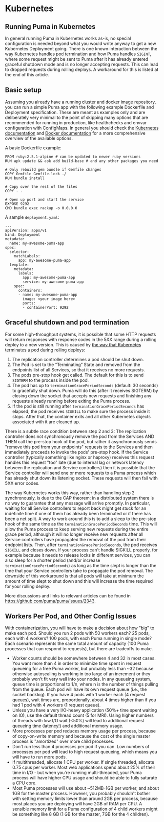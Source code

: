 # Kubernetes

## Running Puma in Kubernetes

In general running Puma in Kubernetes works as-is, no special configuration is needed beyond what you would write anyway to get a new Kubernetes Deployment going. There is one known interaction between the way Kubernetes handles pod termination and how Puma handles `SIGINT`, where some request might be sent to Puma after it has already entered graceful shutdown mode and is no longer accepting requests. This can lead to dropped requests during rolling deploys. A workaround for this is listed at the end of this article.

## Basic setup

Assuming you already have a running cluster and docker image repository, you can run a simple Puma app with the following example Dockerfile and Deployment specification. These are meant as examples only and are deliberately very minimal to the point of skipping many options that are recommended for running in production, like healthchecks and envvar configuration with ConfigMaps. In general you should check the [Kubernetes documentation](https://kubernetes.io/docs/home/) and [Docker documentation](https://docs.docker.com/) for a more comprehensive overview of the available options.

A basic Dockerfile example:

```
FROM ruby:2.5.1-alpine # can be updated to newer ruby versions
RUN apk update && apk add build-base # and any other packages you need

# Only rebuild gem bundle if Gemfile changes
COPY Gemfile Gemfile.lock ./
RUN bundle install

# Copy over the rest of the files
COPY . .

# Open up port and start the service
EXPOSE 9292
CMD bundle exec rackup -o 0.0.0.0
```

A sample `deployment.yaml`:

```
---
apiVersion: apps/v1
kind: Deployment
metadata:
  name: my-awesome-puma-app
spec:
  selector:
    matchLabels:
      app: my-awesome-puma-app
  template:
    metadata:
      labels:
        app: my-awesome-puma-app
        service: my-awesome-puma-app
    spec:
      containers:
      - name: my-awesome-puma-app
        image: <your image here>
        ports:
        - containerPort: 9292
```

## Graceful shutdown and pod termination

For some high-throughput systems, it is possible that some HTTP requests will return responses with response codes in the 5XX range during a rolling deploy to a new version. This is caused by [the way that Kubernetes terminates a pod during rolling deploys](https://cloud.google.com/blog/products/gcp/kubernetes-best-practices-terminating-with-grace):

1. The replication controller determines a pod should be shut down.
2. The Pod is set to the “Terminating” State and removed from the endpoints list of all Services, so that it receives no more requests.
3. The pods pre-stop hook get called. The default for this is to send `SIGTERM` to the process inside the pod.
4. The pod has up to `terminationGracePeriodSeconds` (default: 30 seconds) to gracefully shut down. Puma will do this (after it receives SIGTERM) by closing down the socket that accepts new requests and finishing any requests already running before exiting the Puma process.
5. If the pod is still running after `terminationGracePeriodSeconds` has elapsed, the pod receives `SIGKILL` to make sure the process inside it stops. After that, the container exits and all other Kubernetes objects associated with it are cleaned up.

There is a subtle race condition between step 2 and 3: The replication controller does not synchronously remove the pod from the Services AND THEN call the pre-stop hook of the pod, but rather it asynchronously sends "remove this pod from your endpoints" requests to the Services and then immediately proceeds to invoke the pods' pre-stop hook. If the Service controller (typically something like nginx or haproxy) receives this request handles this request "too" late (due to internal lag or network latency between the replication and Service controllers) then it is possible that the Service controller will send one or more requests to a Puma process which has already shut down its listening socket. These requests will then fail with 5XX error codes.

The way Kubernetes works this way, rather than handling step 2 synchronously, is due to the CAP theorem: in a distributed system there is no way to guarantee that any message will arrive promptly. In particular, waiting for all Service controllers to report back might get stuck for an indefinite time if one of them has already been terminated or if there has been a net split. A way to work around this is to add a sleep to the pre-stop hook of the same time as the `terminationGracePeriodSeconds` time. This will allow the Puma process to keep serving new requests during the entire grace period, although it will no longer receive new requests after all Service controllers have propagated the removal of the pod from their endpoint lists. Then, after `terminationGracePeriodSeconds`, the pod receives `SIGKILL` and closes down. If your process can't handle SIGKILL properly, for example because it needs to release locks in different services, you can also sleep for a shorter period (and/or increase `terminationGracePeriodSeconds`) as long as the time slept is longer than the time that your Service controllers take to propagate the pod removal. The downside of this workaround is that all pods will take at minimum the amount of time slept to shut down and this will increase the time required for your rolling deploy.

More discussions and links to relevant articles can be found in https://github.com/puma/puma/issues/2343.

## Workers Per Pod, and Other Config Issues

With containerization, you will have to make a decision about how "big" to make each pod. Should you run 2 pods with 50 workers each? 25 pods, each with 4 workers? 100 pods, with each Puma running in single mode? Each scenario represents the same total amount of capacity (100 Puma processes that can respond to requests), but there are tradeoffs to make.

- Worker counts should be somewhere between 4 and 32 in most cases. You want more than 4 in order to minimize time spent in request queueing for a free Puma worker, but probably less than ~32 because otherwise autoscaling is working in too large of an increment or they probably won't fit very well into your nodes. In any queueing system, queue time is proportional to 1/n, where n is the number of things pulling from the queue. Each pod will have its own request queue (i.e., the socket backlog). If you have 4 pods with 1 worker each (4 request queues), wait times are, proportionally, about 4 times higher than if you had 1 pod with 4 workers (1 request queue).
- Unless you have a very I/O-heavy application (50%+ time spent waiting on IO), use the default thread count (5 for MRI). Using higher numbers of threads with low I/O wait (<50%) will lead to additional request queueing time (latency!) and additional memory usage.
- More processes per pod reduces memory usage per process, because of copy-on-write memory and because the cost of the single master process is "amortized" over more child processes.
- Don't run less than 4 processes per pod if you can. Low numbers of processes per pod will lead to high request queueing, which means you will have to run more pods.
- If multithreaded, allocate 1 CPU per worker. If single threaded, allocate 0.75 cpus per worker. Most web applications spend about 25% of their time in I/O - but when you're running multi-threaded, your Puma process will have higher CPU usage and should be able to fully saturate a CPU core.
- Most Puma processes will use about ~512MB-1GB per worker, and about 1GB for the master process. However, you probably shouldn't bother with setting memory limits lower than around 2GB per process, because most places you are deploying will have 2GB of RAM per CPU. A sensible memory limit for a Puma configuration of 4 child workers might be something like 8 GB (1 GB for the master, 7GB for the 4 children).
